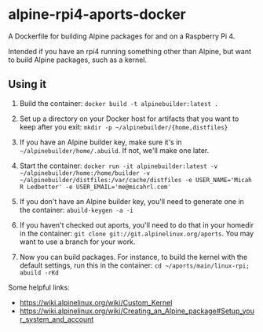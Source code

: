 # alpine-rpi4-aports-docker

A Dockerfile for building Alpine packages for and on a Raspberry Pi 4.

Intended if you have an rpi4 running something other than Alpine,
but want to build Alpine packages, such as a kernel.

## Using it

1. Build the container: `docker build -t alpinebuilder:latest .`

2. Set up a directory on your Docker host for artifacts that you want to keep after you exit:
    `mkdir -p ~/alpinebuilder/{home,distfiles}`

3. If you have an Alpine builder key, make sure it's in `~/alpinebuilder/home/.abuild`.
    If not, we'll make one later.

4. Start the container: `docker run -it alpinebuilder:latest -v ~/alpinebuilder/home:/home/builder -v ~/alpinebuilder/distfiles:/var/cache/distfiles -e USER_NAME='Micah R Ledbetter' -e USER_EMAIL='me@micahrl.com'`

5. If you don't have an Alpine builder key, you'll need to generate one in the container: `abuild-keygen -a -i`

6. If you haven't checked out aports, you'll need to do that in your homedir in the container: `git clone git://git.alpinelinux.org/aports`. You may want to use a branch for your work.

7. Now you can build packages. For instance, to build the kernel with the default settings, run this in the container: `cd ~/aports/main/linux-rpi; abuild -rKd`

Some helpful links:

- https://wiki.alpinelinux.org/wiki/Custom_Kernel
- https://wiki.alpinelinux.org/wiki/Creating_an_Alpine_package#Setup_your_system_and_account
